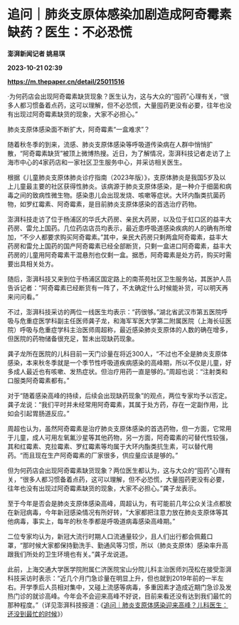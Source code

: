 # 追问｜肺炎支原体感染加剧造成阿奇霉素缺药？医生：不必恐慌
**澎湃新闻记者 姚易琪**

**2023-10-21 02:39**

**https://m.thepaper.cn/detail/25011516**

·为何药店会出现阿奇霉素缺货现象？医生认为，这与大众的“囤药”心理有关，“很多人都习惯备着点药，这可以理解，但不必恐慌，大量囤药更没有必要，往年也没有出现过阿奇霉素缺货的现象，大家不必担心。”

肺炎支原体感染面不断扩大，阿奇霉素“一盒难求”？

随着秋冬季的到来，流感、肺炎支原体感染等呼吸道传染病在人群中悄悄扩散，“阿奇霉素缺货”被顶上微博热搜。近日，为了解情况，澎湃科技记者走访了上海市中心的4家药店和一家社区卫生服务中心，并采访相关医生。

根据《儿童肺炎支原体肺炎诊疗指南（2023年版）》，支原体肺炎是我国5岁及以上儿童最主要的社区获得性肺炎。该病源于肺炎支原体感染，是一种介于细菌和病毒之间的致病性微生物。感染患儿会出现发烧、咳嗽等症状。大环内酯类抗菌药物，如罗红霉素、阿奇霉素，是目前肺炎支原体感染的首选治疗药物。

澎湃科技走访了位于杨浦区的华氏大药房、亲民大药房，以及位于虹口区的益丰大药房、雷允上国药。几位药店店员均表示，最近患呼吸道感染疾病的人的确有所增加，“不少人都要求购买阿奇霉素。”其中，亲民大药房只剩两盒阿奇霉素，益丰大药房和雷允上国药的国产阿奇霉素已经全部断货，只剩一盒进口阿奇霉素，益丰大药房的儿童用阿奇霉素干混悬剂也仅剩一盒。据悉，阿奇霉素是处方药，购买时需要出具相关处方。

随后，澎湃科技又来到位于杨浦区国定路上的南茶苑社区卫生服务站，其医护人员告诉记者：“阿奇霉素已经断货有一阵了，不太确定什么时候能补货，可以明天再来问问看。”

不过，澎湃科技采访的两位一线医生均表示：“药很够。”湖北省武汉市第五医院呼吸与危重症医学科副主任医师龚子龙，和海军军医大学第二附属医院（上海长征医院）呼吸与危重症学科主治医师周超称，最近感染肺炎支原体的人数的确在增多，但医院的药物储备很充足，暂未出现缺药现象。

龚子龙所在医院的儿科目前一天门诊量在将近300人，“不过也不全是肺炎支原体感染，本来秋冬季就是一个季节性呼吸道疾病感染的高峰期，所以不仅是儿童，好多成人最近也有咳嗽、发热症状。但治疗用药一直是够的。”周超也说：“注射类和口服类阿奇霉素都有。”

对于“随着感染高峰的持续，后续会出现缺药现象”的观点，两位专家均予以否定。龚子龙说：“我们平时并未经常用阿奇霉素，其属于处方药，存在一定副作用，比如会引起胃肠道反应。”

周超也认为，虽然阿奇霉素是治疗肺炎支原体感染的首选药物，但一方面，它常用于儿童，成人可用左氧氟沙星等其他药物，另一方面，阿奇霉素的可替代性较强，其和红霉素、克拉霉素、罗红霉素等均属于大环内酯类抗生素，可以替代用药。“而且现在生产阿奇霉素的厂家很多，供应量应该是够的。”

但为何药店会出现阿奇霉素缺货现象？两位医生都认为，这与大众的“囤药”心理有关，“很多人都习惯备着点药，这可以理解，但不必恐慌，大量囤药更没有必要，往年也没有出现过阿奇霉素缺货的现象，大家不必担心。”龚子龙表示。

至于今年是否会是肺炎支原体感染高峰，周超认为，有可能前几年公众关注点都放在新冠病毒，今年新冠感染情况有所好转，“大家都把注意力放在肺炎支原体等其他病毒，事实上，每年的秋冬季都是呼吸道病毒感染高峰期。”

二位专家均认为，新冠大流行时期人口流通量较少，且人们出行都会佩戴口罩，“那时候大家都保持勤洗手、勤通风等习惯，所以（肺炎支原体）感染率升高跟我们所处的卫生环境也有关。”龚子龙说道。

此前，上海交通大学医学院附属仁济医院宝山分院儿科主治医师刘茂松在接受澎湃科技采访时表示：“近几个月门急诊量在明显上升，但也就到2019年前的一半左右。开学季后人员相对集中，又碰上流感等病毒，多重因素才造成近期门急诊及发热门诊的就诊高峰。今年会不会迎来高峰不好说，目前来看还没有达到我们最忙的那种程度。”（详见澎湃科技报道：《[追问｜肺炎支原体感染迎来高峰？儿科医生：还没到最忙的时候](https://www.thepaper.cn/newsDetail_forward_24942849)》）